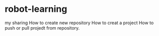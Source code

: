 # robot-learning
my sharing
How to create new repository
How to creat a project
How to push or pull projedt from repository.
